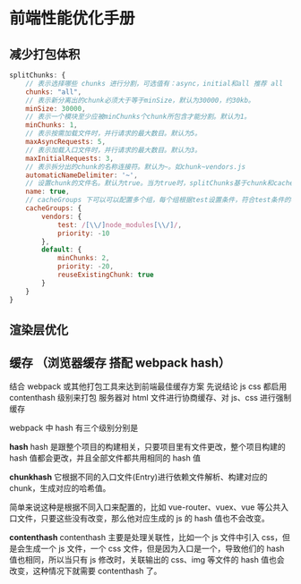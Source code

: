 # 前端性能优化手册

## 减少打包体积

```javascript
splitChunks: {
    // 表示选择哪些 chunks 进行分割，可选值有：async，initial和all 推荐 all
    chunks: "all",
    // 表示新分离出的chunk必须大于等于minSize，默认为30000，约30kb。
    minSize: 30000,
    // 表示一个模块至少应被minChunks个chunk所包含才能分割。默认为1。
    minChunks: 1,
    // 表示按需加载文件时，并行请求的最大数目。默认为5。
    maxAsyncRequests: 5,
    // 表示加载入口文件时，并行请求的最大数目。默认为3。
    maxInitialRequests: 3,
    // 表示拆分出的chunk的名称连接符。默认为~。如chunk~vendors.js
    automaticNameDelimiter: '~',
    // 设置chunk的文件名。默认为true。当为true时，splitChunks基于chunk和cacheGroups的key自动命名。
    name: true,
    // cacheGroups 下可以可以配置多个组，每个组根据test设置条件，符合test条件的模块，就分配到该组。模块可以被多个组引用，但最终会根据priority来决定打包到哪个组中。默认将所有来自 node_modules目录的模块打包至vendors组，将两个以上的chunk所共享的模块打包至default组。
    cacheGroups: {
        vendors: {
            test: /[\\/]node_modules[\\/]/,
            priority: -10
        },
        default: {
            minChunks: 2,
            priority: -20,
            reuseExistingChunk: true
        }
    }
}
```

## 渲染层优化

## 缓存 （浏览器缓存 搭配 webpack hash）

结合 webpack 或其他打包工具来达到前端最佳缓存方案
先说结论
js css 都启用 contenthash 级别来打包
服务器对 html 文件进行协商缓存、对 js、css 进行强制缓存

webpack 中 hash 有三个级别分别是

<strong>hash</strong>
hash 是跟整个项目的构建相关，只要项目里有文件更改，整个项目构建的 hash 值都会更改，并且全部文件都共用相同的 hash 值

<strong>chunkhash</strong>
它根据不同的入口文件(Entry)进行依赖文件解析、构建对应的 chunk，生成对应的哈希值。

简单来说这种是根据不同入口来配置的，比如 vue-router、vuex、vue 等公共入口文件，只要这些没有改变，那么他对应生成的 js 的 hash 值也不会改变。

<strong>contenthash</strong>
contenthash 主要是处理关联性，比如一个 js 文件中引入 css，但是会生成一个 js 文件，一个 css 文件，但是因为入口是一个，导致他们的 hash 值也相同，所以当只有 js 修改时，关联输出的 css、img 等文件的 hash 值也会改变，这种情况下就需要 contenthash 了。
